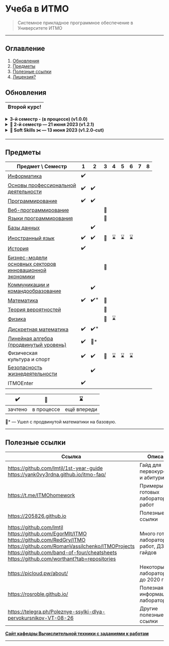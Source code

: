 # Учеба в ИТМО

> Системное прикладное программное обеспечение в Университете ИТМО

---

## Оглавление
1. [Обновления](#updates)
2. [Предметы](#disciplines)
3. [Полезные ссылки](#links)
4. [Лицензия?](#license)

## Обновления <a name="updates"></a>

|<strong>Второй курс!</strong>|
|---|
<details>
    <summary><b>3-й семестр - (в процессе) (v1.0.0)</b></summary>

> Добавлены учебные материалы и лабораторные работы по следующим дисциплинам:
> Веб-Программирование
> ЯПи
> Теория вероятностей
> Иностранный язык
> Физика
> Математика
> Бизнес-модели основных секторов инновационной экономики
</details>

<details>
  <summary><b>🔔 2-й семестр — 21 июня 2023 (v1.2.1)</b></summary>

> Добавлены учебные материалы и лабораторные работы за второй семестр:
> - ОПД
> - Программирование
> - Базы данных
> - Иностранный язык
> - Математика (базовый)
> - Дискретная математика (базовый)
</details>

<details>
  <summary><b>🔔 Soft Skills ✂️ — 13 июня 2023 (v1.2.0-cut)</b></summary>

> Удалены материалы по общеуниверситетским предметам:
> - КиК: тесты, рабочая тетрадь;
> - БЖД: тесты;
</details>

---

## Предметы <a name="disciplines"></a>

| Предмет \ Семестр                          | 1   | 2   | 3   | 4   | 5   | 6   | 7   | 8   |
| ---                                        | --- | --- | --- | --- | --- | --- | --- | --- |
| [Информатика]()                                | :heavy_check_mark: |  |  |  |  |  |  |  |
| [Основы профессиональной<br>деятельности](./1-2%20ОПД)    | :heavy_check_mark: | :heavy_check_mark: |  |  |  |  |  |  |
| [Программирование](./1-2%20Программирование)                           | :heavy_check_mark: | :heavy_check_mark: |  |  |  |  |  |  |
| [Веб-программирование](./3%20Веб%20Программирование)                           |  |  | :construction: |  |  |  |  |  |
| [Языки программирования](./3%20ЯПи)                           |  |  | :construction: |  |  |  |  |  |
| [Базы данных](./2%20Базы%20Данных)                                |  | :heavy_check_mark: |  |  |  |  |  |  |
| [Иностранный язык](./1-6%20Английский%20язык)                           | :heavy_check_mark: | :heavy_check_mark: | :construction: | :hourglass: | :hourglass: | :hourglass: | | |
| [История](./1%20история)                                    | :heavy_check_mark: |  |  |  |  |  |  |  |
| [Бизнес-модели<br>основных секторов<br>инновационной<br>экономики](./3%20БМС)                                    |  |  | :construction: |  |  |  |  |  |
| [Коммуникации и<br>командообразование](./2%20КиК)       |  | :heavy_check_mark: |  |  |  |  |  |  |
| [Математика](./%20Математика)                                 | :heavy_check_mark: | :heavy_check_mark:* | :construction: |  |  |  |  |  |
| [Теория вероятностей](./3%20Probability%20Theory)                                 |  |  | :construction: |  |  |  |  |  |
| [Физика](./3-4%20Физика)                                 |  |  | :construction: | :hourglass: |  |  |  |  |
| [Дискретная математика](./1-2%20Дискретная%20математика)                      | :heavy_check_mark: | :heavy_check_mark:* |  |  |  |  |  |  |
| [Линейная алгебра<br>(продвинутый уровень)](./1-2%20линейная%20алгебра)  | :heavy_check_mark: | :walking:* |  |  |  |  |  |  |
| Физическая<br>культура и спорт             | :heavy_check_mark: | :heavy_check_mark: | :construction: | :hourglass: | :hourglass: | :hourglass: | | |
| [Безопасность<br>жизнедеятельности](./2%20БЖД)          |  | :heavy_check_mark: |  |  |  |  |  |  |
| ITMOEnter                                  | :heavy_check_mark: |  |  |  |  |  |  |  |

| :heavy_check_mark: | :construction: | :hourglass: |
| ---                | ---            | ---         |
| зачтено            | в процессе     | ещё впереди |

:walking:* — Ушел с продвинутой математики на базовую.

---

## Полезные ссылки <a name="links"></a>

| Ссылка | Описание |
| --- | --- |
| https://github.com/Imtjl/1st-year-guide <br> https://yank0vy3rdna.github.io/itmo-faq/ | Гайд для первокурсников и абитуриентов |
| https://t.me/ITMOhomework | Примеры готовых лабораторных работ |
| https://205826.github.io | Полезные ссылки |
| https://github.com/Imtjl <br> https://github.com/EgorMIt/ITMO <br> https://github.com/RedGry/ITMO <br> https://github.com/RomanVassilchenko/ITMOProjects <br> https://github.com/band-of-four/cheatsheets <br> https://github.com/worthant?tab=repositories | Много готовых лабораторных работ, ДЗ и гайдов |
| https://picloud.pw/about/ | Некоторые ДЗ и лабораторные до 2020 года |
| https://rosroble.github.io/ | Полезная информация по лабораторным |
| https://telegra.ph/Poleznye-ssylki-dlya-pervokursnikov-VT-08-26 | Другие полезные ссылки |

[**Сайт кафедры Вычислительной техники с заданиями к работам**](https://se.ifmo.ru)

---
